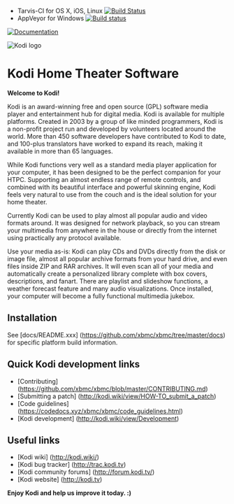 * Tarvis-CI for OS X, iOS, Linux [![Build Status](https://travis-ci.org/AchimTuran/kodi-agile.svg?branch=AudioDSP/V2/usability_core_fixes)](https://travis-ci.org/AchimTuran/kodi-agile)
* AppVeyor for Windows [![Build status](https://ci.appveyor.com/api/projects/status/yj28c984cj2qe78q?svg=true)](https://ci.appveyor.com/project/AchimTuran/kodi-agile)

[![Documentation](https://codedocs.xyz/xbmc/xbmc.svg)](https://codedocs.xyz/xbmc/xbmc/)

![Kodi logo](https://raw.githubusercontent.com/xbmc/xbmc-forum/master/xbmc/images/logo-sbs-black.png)
# Kodi Home Theater Software

**Welcome to Kodi!**

Kodi is an award-winning free and open source (GPL) software media player and
entertainment hub for digital media. Kodi is available for multiple platforms.
Created in 2003 by a group of like minded programmers, Kodi is a non-profit
project run and developed by volunteers located around the world.
More than 450 software developers have contributed to Kodi to date, and 100-plus
translators have worked to expand its reach, making it available in more
than 65 languages.

While Kodi functions very well as a standard media player application for your
computer, it has been designed to be the perfect companion for your HTPC.
Supporting an almost endless range of remote controls, and combined with its
beautiful interface and powerful skinning engine, Kodi feels very natural to
use from the couch and is the ideal solution for your home theater.

Currently Kodi can be used to play almost all popular audio and video formats
around. It was designed for network playback, so you can stream your multimedia
from anywhere in the house or directly from the internet using practically any
protocol available.

Use your media as-is: Kodi can play CDs and DVDs directly
from the disk or image file, almost all popular archive formats from your hard
drive, and even files inside ZIP and RAR archives. It will even scan all of
your media and automatically create a personalized library complete with box
covers, descriptions, and fanart. There are playlist and slideshow functions, a
weather forecast feature and many audio visualizations. Once installed, your
computer will become a fully functional multimedia jukebox.


## Installation

See [docs/README.xxx] (https://github.com/xbmc/xbmc/tree/master/docs) for specific platform build information.

## Quick Kodi development links

* [Contributing] (https://github.com/xbmc/xbmc/blob/master/CONTRIBUTING.md)
* [Submitting a patch] (http://kodi.wiki/view/HOW-TO_submit_a_patch)
* [Code guidelines] (https://codedocs.xyz/xbmc/xbmc/code_guidelines.html)
* [Kodi development] (http://kodi.wiki/view/Development)

## Useful links

* [Kodi wiki] (http://kodi.wiki/)
* [Kodi bug tracker] (http://trac.kodi.tv)
* [Kodi community forums] (http://forum.kodi.tv/)
* [Kodi website] (http://kodi.tv)

**Enjoy Kodi and help us improve it today. :)**
